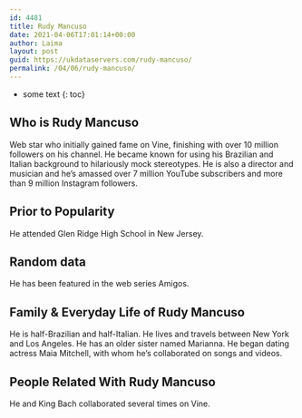 ```yaml
---
id: 4481
title: Rudy Mancuso
date: 2021-04-06T17:01:14+00:00
author: Laima
layout: post
guid: https://ukdataservers.com/rudy-mancuso/
permalink: /04/06/rudy-mancuso/
---
```


* some text
{: toc}


## Who is Rudy Mancuso
                  
                  
                  
Web star who initially gained fame on Vine, finishing with over 10 million followers on his channel. He became known for using his Brazilian and Italian background to hilariously mock stereotypes. He is also a director and musician and he&#8217;s amassed over 7 million YouTube subscribers and more than 9 million Instagram followers.
                  
              
            
              
            
                
                
                
## Prior to Popularity
                  
                  
                  
He attended Glen Ridge High School in New Jersey.
                  
              
            
              
            
                
                
                
## Random data
                  
                  
                  
He has been featured in the web series Amigos.
                  
              
            
              
            
                
                
                
## Family & Everyday Life of Rudy Mancuso
                  
                  
                  
He is half-Brazilian and half-Italian. He lives and travels between New York and Los Angeles. He has an older sister named Marianna. He began dating actress Maia Mitchell, with whom he&#8217;s collaborated on songs and videos. 
                  
              
            
              
            
                
                
                
## People Related With Rudy Mancuso
                  
                  
                  
He and King Bach collaborated several times on Vine.
                  
              
            
              
            
                
              
            
              
              
            
            
              
            
          
          
          